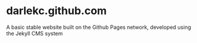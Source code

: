 darlekc.github.com
==================

A basic stable website built on the Github Pages network, developed using the Jekyll CMS system
